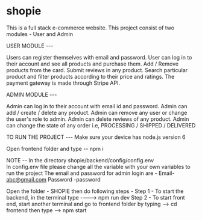 # shopie
This is a full stack e-commerce website. This project consist of two modules - User and Admin

USER MODULE ---

Users can register themselves with email and password.
User can log in to their account and see all products and purchase them.
Add / Remove products from the card.
Submit reviews in any product. 
Search particular product and filter products according to their price and ratings.
The payment gateway is made through Stripe API.

ADMIN MODULE ---

Admin can log in to their account with email id and password.
Admin can add / create / delete any product.
Admin can remove any user or change the user's role to admin.
Admin can delete reviews of any product. 
Admin can change the state of any order i.e, PROCESSING / SHIPPED / DELIVERED


TO RUN THE PROJECT ---
Make sure your device has node.js version 6

Open frontend folder and type -- npm i


NOTE -- In the directory 
shopie/backend/config/config.env   
In config.env file please change all the variable with your own variables to run the project
The email and password for admin login are -
Email- abc@gmail.com
Password -password


Open the folder - SHOPIE then do following steps - 
Step 1 - To start the backend, in the terminal type ----> npm run dev 
Step 2 - To start front end, start another terminal and go to frontend folder by typing --> cd frontend
then type --> npm start

